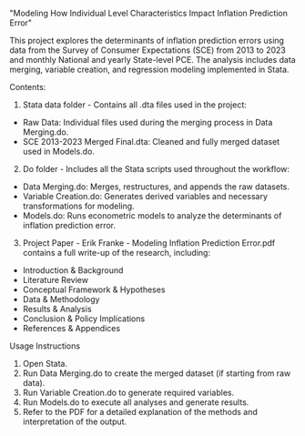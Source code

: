 "Modeling How Individual Level Characteristics Impact Inflation Prediction Error"

This project explores the determinants of inflation prediction errors using data from the Survey of Consumer Expectations (SCE) from 2013 to 2023 and monthly National and yearly State-level PCE. The analysis includes data merging, variable creation, and regression modeling implemented in Stata.

Contents:

1. Stata data folder - Contains all .dta files used in the project:
- Raw Data: Individual files used during the merging process in Data Merging.do.
- SCE 2013-2023 Merged Final.dta: Cleaned and fully merged dataset used in Models.do.

2. Do folder - Includes all the Stata scripts used throughout the workflow:
- Data Merging.do: Merges, restructures, and appends the raw datasets.
- Variable Creation.do: Generates derived variables and necessary transformations for modeling.
- Models.do: Runs econometric models to analyze the determinants of inflation prediction error.

3. Project Paper - Erik Franke - Modeling Inflation Prediction Error.pdf contains a full write-up of the research, including:
- Introduction & Background
- Literature Review
- Conceptual Framework & Hypotheses
- Data & Methodology
- Results & Analysis
- Conclusion & Policy Implications
- References & Appendices

Usage Instructions
1. Open Stata.
2. Run Data Merging.do to create the merged dataset (if starting from raw data).
3. Run Variable Creation.do to generate required variables.
4. Run Models.do to execute all analyses and generate results.
5. Refer to the PDF for a detailed explanation of the methods and interpretation of the output.

